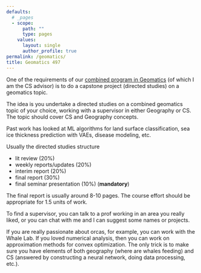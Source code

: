 ```yaml
---
defaults:
  # _pages
  - scope:
      path: ""
      type: pages
    values:
      layout: single
      author_profile: true
permalink: /geomatics/
title: Geomatics 497
---
```


One of the requirements of our [combined program in Geomatics](https://www.uvic.ca/calendar/future/undergrad/index.php#/programs/r1gHEpQAf4?bc=true&bcCurrent=Geography%20and%20Computer%20Science%20(Geomatics)&bcItemType=programs) (of which I am the CS advisor)  is to do a capstone project (directed studies) on a geomatics topic. 

The idea is you undertake a directed studies on a combined geomatics topic of your choice, working with a supervisor in either Geography or CS. 
The topic should cover CS and Geography concepts. 

Past work has looked at ML algorithms for land surface classification, sea ice thickness prediction with VAEs, disease modeling, etc.

Usually the directed studies structure 
- lit review (20%)
- weekly reports/updates (20%)
- interim report (20%)
- final report (30%)
- final seminar presentation (10%) (**mandatory**)

The final report is usually around 8-10 pages. The course effort should be appropriate for 1.5 units of work. 

To find a supervisor, you can talk to a prof working in an area you really liked, 
or you can chat with me and I can suggest some names or projects. 

If you are really passionate about orcas, for example, you can work with the Whale Lab. 
If you loved numerical analysis, then you can work on approximation methods for convex optimization. 
The only trick is to make sure you have elements of both geography (where are whales feeding) and CS (answered by constructing a neural network, doing data processing, etc.). 
